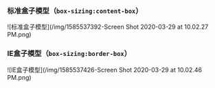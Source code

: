 ### 标准盒子模型（```box-sizing:content-box```）
![标准盒子模型](/img/1585537392-Screen Shot 2020-03-29 at 10.02.27 PM.png)
### IE盒子模型（```box-sizing:border-box```）
![IE盒子模型](/img/1585537426-Screen Shot 2020-03-29 at 10.02.46 PM.png)